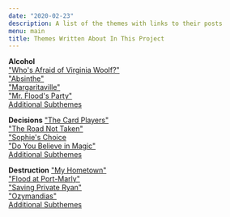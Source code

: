 ```yaml
---
date: "2020-02-23"
description: A list of the themes with links to their posts
menu: main
title: Themes Written About In This Project
---
```


**Alcohol**  
["Who's Afraid of Virginia Woolf?"](https://themesfromart.com/blog/2021-02-03-alcohol-woolf-nichols/)  
["Absinthe"](https://themesfromart.com/blog/2021-02-03-alcohol-absinthe-degas/)  
["Margaritaville"](https://themesfromart.com/blog/2021-02-01-alcohol-margaritaville-buffet/)  
["Mr. Flood's Party"](https://themesfromart.com/blog/2021-01-24-alcohol-flood-frost/alcoholfloodindex/)  
[Additional Subthemes](https://themesfromart.com/blog/2021-02-03-alcohol-wide-view/)  

**Decisions**
["The Card Players"](https://themesfromart.com/blog/2021-02-08-decisions-the-card-players-a-painting-by-paul-cezanne/decisionscardplayerscezanne/)  
["The Road Not Taken"](https://themesfromart.com/blog/2021-02-08-decisions-from-the-road-not-taken-a-poem-by-robert-frost/decisionsroadfrost/)  
["Sophie's Choice](https://themesfromart.com/blog/2021-02-08-decisions-sophie-s-choice-with-meryl-streep/decisionssophies/)  
["Do You Believe in Magic"](https://themesfromart.com/blog/2021-02-08-decisions-from-do-you-believe-in-magic-a-song-by-the-lovin-spoonful/decisionsmagicspoonful/)  
[Additional Subthemes](https://themesfromart.com/blog/2021-02-10-decisions-a-wider-angle-view/decisionswiderangle/)

**Destruction**
["My Hometown"](https://themesfromart.com/blog/2021-02-18-destruction-from-my-hometown-a-rock-ballad-by-bruce-springsteen/destructhometown/)  
["Flood at Port-Marly"](https://themesfromart.com/blog/2021-02-18-destruction-from-flood-at-port-marly-a-painting-by-alfred-sisley/destructionflood/)  
["Saving Private Ryan"](https://themesfromart.com/blog/2021-02-18-destruction-saving-private-ryan-a-movie-by-steven-spielberg/destructionsaving/)  
["Ozymandias"](https://themesfromart.com/blog/2021-02-18-destruction-ozymandias-a-poem-by-percy-bysshe-shelley/destructoz/)  
[Additional Subthemes](https://themesfromart.com/blog/2021-02-10-decisions-a-wider-angle-view/decisionswiderangle/)  
